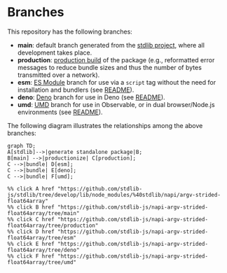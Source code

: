 <!--

@license Apache-2.0

Copyright (c) 2022 The Stdlib Authors.

Licensed under the Apache License, Version 2.0 (the "License");
you may not use this file except in compliance with the License.
You may obtain a copy of the License at

    http://www.apache.org/licenses/LICENSE-2.0

Unless required by applicable law or agreed to in writing, software
distributed under the License is distributed on an "AS IS" BASIS,
WITHOUT WARRANTIES OR CONDITIONS OF ANY KIND, either express or implied.
See the License for the specific language governing permissions and
limitations under the License.

-->

# Branches

This repository has the following branches:

-   **main**: default branch generated from the [stdlib project][stdlib-url], where all development takes place.
-   **production**: [production build][production-url] of the package (e.g., reformatted error messages to reduce bundle sizes and thus the number of bytes transmitted over a network).
-   **esm**: [ES Module][esm-url] branch for use via a `script` tag without the need for installation and bundlers (see [README][esm-readme]).
-   **deno**: [Deno][deno-url] branch for use in Deno (see [README][deno-readme]).
-   **umd**: [UMD][umd-url] branch for use in Observable, or in dual browser/Node.js environments (see [README][umd-readme]).

The following diagram illustrates the relationships among the above branches:

```mermaid
graph TD;
A[stdlib]-->|generate standalone package|B;
B[main] -->|productionize| C[production];
C -->|bundle| D[esm];
C -->|bundle| E[deno];
C -->|bundle| F[umd];

%% click A href "https://github.com/stdlib-js/stdlib/tree/develop/lib/node_modules/%40stdlib/napi/argv-strided-float64array"
%% click B href "https://github.com/stdlib-js/napi-argv-strided-float64array/tree/main"
%% click C href "https://github.com/stdlib-js/napi-argv-strided-float64array/tree/production"
%% click D href "https://github.com/stdlib-js/napi-argv-strided-float64array/tree/esm"
%% click E href "https://github.com/stdlib-js/napi-argv-strided-float64array/tree/deno"
%% click F href "https://github.com/stdlib-js/napi-argv-strided-float64array/tree/umd"
```

[stdlib-url]: https://github.com/stdlib-js/stdlib/tree/develop/lib/node_modules/%40stdlib/napi/argv-strided-float64array
[production-url]: https://github.com/stdlib-js/napi-argv-strided-float64array/tree/production
[deno-url]: https://github.com/stdlib-js/napi-argv-strided-float64array/tree/deno
[deno-readme]: https://github.com/stdlib-js/napi-argv-strided-float64array/blob/deno/README.md
[umd-url]: https://github.com/stdlib-js/napi-argv-strided-float64array/tree/umd
[umd-readme]: https://github.com/stdlib-js/napi-argv-strided-float64array/blob/umd/README.md
[esm-url]: https://github.com/stdlib-js/napi-argv-strided-float64array/tree/esm
[esm-readme]: https://github.com/stdlib-js/napi-argv-strided-float64array/blob/esm/README.md